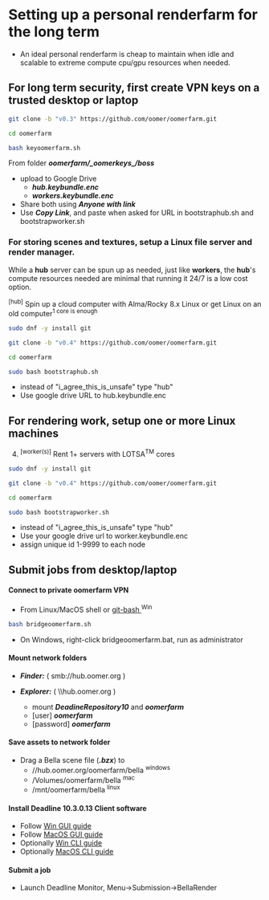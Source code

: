 # Setting up a personal renderfarm for the long term 

- An ideal personal renderfarm is cheap to maintain when idle and scalable to extreme compute cpu/gpu resources when needed.


## For long term security, first create VPN keys on a trusted desktop or laptop

```sh
git clone -b "v0.3" https://github.com/oomer/oomerfarm.git

cd oomerfarm 

bash keyoomerfarm.sh
```

From folder ***oomerfarm/\_oomerkeys\_/boss***   
- upload to Google Drive
    - ***hub.keybundle.enc***
    - ***workers.keybundle.enc*** 
- Share both using ***Anyone with link*** 
- Use ***Copy Link***, and paste when asked for URL in bootstraphub.sh and bootstrapworker.sh

### For storing scenes and textures, setup a Linux file server and render manager.

While a **hub** server can be spun up as needed, just like **workers**, the **hub**'s compute resources needed are minimal that running it 24/7 is a low cost option.

<sup>[hub]</sup> Spin up a cloud computer with Alma/Rocky 8.x Linux or get Linux on an old computer<sup>1 core is enough</sup>

```sh
sudo dnf -y install git

git clone -b "v0.4" https://github.com/oomer/oomerfarm.git

cd oomerfarm 

sudo bash bootstraphub.sh
```
* instead of "i_agree_this_is_unsafe" type "hub"
* Use google drive URL to hub.keybundle.enc

## For rendering work, setup one or more Linux machines

4. <sup>[worker(s)]</sup> Rent 1+ servers with LOTSA<sup>TM</sup> cores

```sh
sudo dnf -y install git

git clone -b "v0.4" https://github.com/oomer/oomerfarm.git

cd oomerfarm 

sudo bash bootstrapworker.sh
```
* instead of "i_agree_this_is_unsafe" type "hub"
* Use your google drive url to worker.keybundle.enc
* assign unique id 1-9999 to each node

## Submit jobs from desktop/laptop

#### Connect to private oomerfarm VPN

- From Linux/MacOS shell or [ git-bash ]( https://git-scm.com )<sup>Win</sup>
```sh
bash bridgeoomerfarm.sh
```
* On Windows, right-click bridgeoomerfarm.bat, run as administrator

#### Mount network folders

- ***Finder:*** ( smb://hub.oomer.org )
- ***Explorer:*** ( \\\\hub.oomer.org )

    - mount ***DeadineRepository10*** and ***oomerfarm***
    - [user] ***oomerfarm***
    - [password] ***oomerfarm***

#### Save assets to network folder
 
- Drag a Bella scene file (***.bzx***) to 
    - //hub.oomer.org/oomerfarm/bella <sup>windows</sup>
    - /Volumes/oomerfarm/bella <sup>mac</sup>
    - /mnt/oomerfarm/bella <sup>linux</sup>

#### Install Deadline 10.3.0.13 Client software
- Follow [Win GUI guide](GuiDeadlineClientInstallWindows.md)
- Follow [MacOS GUI guide](GuiDeadlineClientInstallMacOS.md)
- Optionally [Win CLI guide](CliDeadlineClientInstallWindows.md)
- Optionally [MacOS CLI guide](CliDeadlineClientInstallMacOS.md)

#### Submit a job
- Launch Deadline Monitor, Menu->Submission->BellaRender 